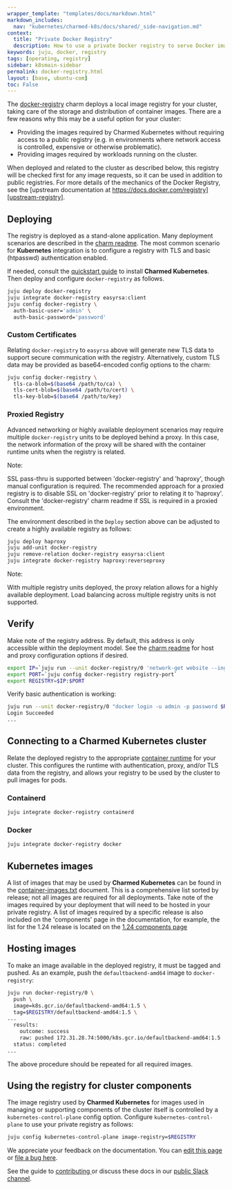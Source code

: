 ```yaml
---
wrapper_template: "templates/docs/markdown.html"
markdown_includes:
  nav: "kubernetes/charmed-k8s/docs/shared/_side-navigation.md"
context:
  title: "Private Docker Registry"
  description: How to use a private Docker registry to serve Docker images to your Kubernetes cluster components.
keywords: juju, docker, registry
tags: [operating, registry]
sidebar: k8smain-sidebar
permalink: docker-registry.html
layout: [base, ubuntu-com]
toc: False
---
```


The [docker-registry][registry-charm] charm deploys a local image registry
for your cluster, taking care of the storage and distribution of
container images. There are a few reasons why this may be a useful option
for your cluster:

-  Providing the images required by Charmed Kubernetes without requiring
   access to a public registry (e.g. in environments where network access
   is controlled, expensive or otherwise problematic).
-  Providing images required by workloads running on the cluster.

When deployed and related to the cluster as described below, this
registry will be checked first for any image requests, so it can be used
in addition to public registries. For more details of the mechanics of
the Docker Registry, see the
[upstream documentation at https://docs.docker.com/registry][upstream-registry].

## Deploying

The registry is deployed as a stand-alone application. Many deployment
scenarios are described in the [charm readme][registry-charm]. The most common
scenario for **Kubernetes** integration is to configure a registry with TLS
and basic (htpasswd) authentication enabled.

If needed, consult the [quickstart guide][quickstart] to install
**Charmed Kubernetes**. Then deploy and configure `docker-registry` as
follows.

```bash
juju deploy docker-registry
juju integrate docker-registry easyrsa:client
juju config docker-registry \
  auth-basic-user='admin' \
  auth-basic-password='password'
```

### Custom Certificates

Relating `docker-registry` to `easyrsa` above will generate new TLS data
to support secure communication with the registry. Alternatively, custom
TLS data may be provided as base64-encoded config options to the charm:

```bash
juju config docker-registry \
  tls-ca-blob=$(base64 /path/to/ca) \
  tls-cert-blob=$(base64 /path/to/cert) \
  tls-key-blob=$(base64 /path/to/key)
```

### Proxied Registry

Advanced networking or highly available deployment scenarios may require
multiple `docker-registry` units to be deployed behind a proxy. In this case,
the network information of the proxy will be shared with the container runtime
units when the registry is related.

<div class="p-notification--information is-inline">
  <div markdown="1" class="p-notification__content">
    <span class="p-notification__title">Note:</span>
    <p class="p-notification__message">SSL pass-thru is supported between 'docker-registry' and 'haproxy', though manual configuration is required. The recommended approach for a proxied
    registry is to disable SSL on 'docker-registry' prior to relating it to
    'haproxy'. Consult the 'docker-registry' charm readme if SSL is required in a
    proxied environment.</p>
  </div>
</div>

The environment described in the `Deploy` section above can be adjusted to
create a highly available registry as follows:

```bash
juju deploy haproxy
juju add-unit docker-registry
juju remove-relation docker-registry easyrsa:client
juju integrate docker-registry haproxy:reverseproxy
```

<div class="p-notification--information is-inline">
  <div markdown="1" class="p-notification__content">
    <span class="p-notification__title">Note:</span>
    <p class="p-notification__message">With multiple registry units deployed, the proxy relation allows for a highly available deployment. Load balancing across multiple registry units is not supported.</p>
  </div>
</div>


## Verify

Make note of the registry address. By default, this address is only accessible
within the deployment model. See the [charm readme][registry-charm] for host
and proxy configuration options if desired.

```bash
export IP=`juju run --unit docker-registry/0 'network-get website --ingress-address'`
export PORT=`juju config docker-registry registry-port`
export REGISTRY=$IP:$PORT
```

Verify basic authentication is working:

```bash
juju run --unit docker-registry/0 "docker login -u admin -p password $REGISTRY"
Login Succeeded
...
```

## Connecting to a Charmed Kubernetes cluster

Relate the deployed registry to the appropriate
[container runtime][container-runtime] for your cluster. This configures
the runtime with authentication, proxy, and/or TLS data from the registry,
and allows your registry to be used by the cluster to pull images for pods.

### Containerd

```bash
juju integrate docker-registry containerd
```

### Docker

```bash
juju integrate docker-registry docker
```

## Kubernetes images

A list of images that may be used by **Charmed Kubernetes** can be found in
the [container-images.txt][container-images-txt] document. This is a
comprehensive list sorted by release; not all images are required for all
deployments. Take note of the images required by your deployment that will
need to be hosted in your private registry. A list of images required by
a specific release is also included on the 'components' page in the
documentation, for example, the list for the 1.24 release is located on the
[1.24 components page][1.24]

## Hosting images

To make an image available in the deployed registry, it must be tagged and
pushed. As an example, push the `defaultbackend-amd64` image to
`docker-registry`:

```bash
juju run docker-registry/0 \
  push \
  image=k8s.gcr.io/defaultbackend-amd64:1.5 \
  tag=$REGISTRY/defaultbackend-amd64:1.5 \
...
  results:
    outcome: success
    raw: pushed 172.31.28.74:5000/k8s.gcr.io/defaultbackend-amd64:1.5
  status: completed
...
```

The above procedure should be repeated for all required images.

## Using the registry for cluster components

The image registry used by **Charmed Kubernetes** for images used in managing
or supporting components of the cluster itself is controlled by a `kubernetes-control-plane`
config option. Configure `kubernetes-control-plane` to use your private registry as follows:

```bash
juju config kubernetes-control-plane image-registry=$REGISTRY
```

<!-- LINKS -->

[registry-charm]: https://charmhub.io/docker-registry
[upstream-registry]: https://docs.docker.com/registry/
[quickstart]: /kubernetes/charmed-k8s/docs/quickstart
[container-runtime]: /kubernetes/charmed-k8s/docs/container-runtime
[container-images-txt]: https://github.com/charmed-kubernetes/bundle/blob/master/container-images.txt
[1.24]: /kubernetes/charmed-k8s/docs/1.24/components#images

<!-- FEEDBACK -->
<div class="p-notification--information">
  <div class="p-notification__content">
    <p class="p-notification__message">We appreciate your feedback on the documentation. You can
    <a href="https://github.com/charmed-kubernetes/kubernetes-docs/edit/main/pages/k8s/docker-registry.md" >edit this page</a>
    or
    <a href="https://github.com/charmed-kubernetes/kubernetes-docs/issues/new">file a bug here</a>.</p>
    <p>See the guide to <a href="/kubernetes/charmed-k8s/docs/how-to-contribute"> contributing </a> or discuss these docs in our <a href="https://kubernetes.slack.com/archives/CG1V2CAMB"> public Slack channel</a>.</p>
  </div>
</div>

